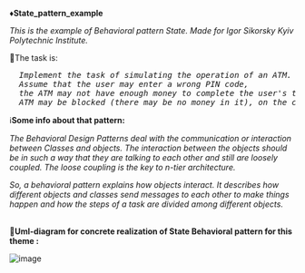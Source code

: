 ♦️<b>State_pattern_example</b>

<i>This is the example of Behavioral pattern State. Made for Igor Sikorsky Kyiv Polytechnic Institute.</i>

🎯The task is:

<i>
<pre>
  Implement the task of simulating the operation of an ATM.
  Assume that the user may enter a wrong PIN code,
  the ATM may not have enough money to complete the user's transaction,
  ATM may be blocked (there may be no money in it), on the card.
</pre>
</i>

ℹ️<b>Some info about that pattern:</b>

<i>
The Behavioral Design Patterns deal with the communication or interaction between Classes and objects. The interaction between the objects should be in such a way that they are talking to each other and still are loosely coupled. The loose coupling is the key to n-tier architecture.

So, a behavioral pattern explains how objects interact. It describes how different objects and classes send messages to each other to make things happen and how the steps of a task are divided among different objects.
</i>

<br/>📶<b>Uml-diagram for concrete realization of State Behavioral pattern for this theme :</b><br/>

![image](https://user-images.githubusercontent.com/71894616/172425858-16dff35d-4957-4eea-85d1-4a1309553af8.png)

